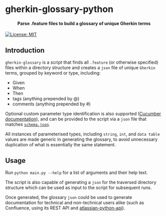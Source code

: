 # gherkin-glossary-python


<div align="center">
    <h4>
        Parse .feature files to build a glossary of unique Gherkin terms
    </h4>
</div>

[![License: MIT](https://img.shields.io/badge/License-MIT-orange.svg)](https://github.com/david-luison-starkey/bash-annotations/blob/main/LICENSE)

## Introduction

`gherkin-glossary` is a script that finds all `.feature` (or otherwise specified) files within a directory structure and 
creates a `json` file of unique `Gherkin` terms, grouped by keyword or type, including:

- Given
- When
- Then
- tags (anything prepended by @)
- comments (anything prepended by #)

Optional custom parameter type identification is also supported ([Cucumber documentation](https://cucumber.io/docs/cucumber/configuration/)), 
and can be provided to the script via a `json` file that matches 
[`schema.json`](https://github.com/david-luison-starkey/gherkin-glossary-python/blob/main/src/schema.json).

All instances of parameterised types, including `string`, `int`, and `data table` values are made generic in generating the glossary, to 
avoid unnecessary duplication of what is essentially the same statement.

## Usage

Run `python main.py --help` for a list of arguments and their help text.

The script is also capable of generating a `json` for the traversed directory structure which can be used as input to the 
script for subsequent runs.

Once generated, the glossary `json` could be used to generate documentation for technical and non-technical 
users alike (such as Confluence, using its REST API and 
[atlassian-python-api](https://github.com/atlassian-api/atlassian-python-api)).

